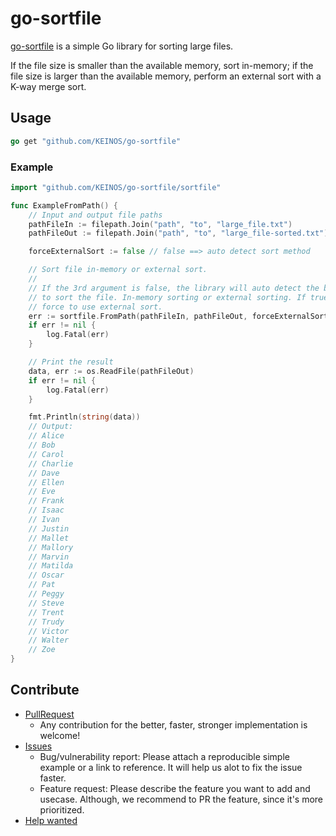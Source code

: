 # go-sortfile

[go-sortfile](https://github.com/KEINOS/go-sortfile) is a simple Go library for sorting large files.

If the file size is smaller than the available memory, sort in-memory; if the file size is larger than the available memory, perform an external sort with a K-way merge sort.

## Usage

```go
go get "github.com/KEINOS/go-sortfile"
```

### Example

```go
import "github.com/KEINOS/go-sortfile/sortfile"

func ExampleFromPath() {
    // Input and output file paths
    pathFileIn := filepath.Join("path", "to", "large_file.txt")
    pathFileOut := filepath.Join("path", "to", "large_file-sorted.txt")

    forceExternalSort := false // false ==> auto detect sort method

    // Sort file in-memory or external sort.
    //
    // If the 3rd argument is false, the library will auto detect the best way
    // to sort the file. In-memory sorting or external sorting. If true it will
    // force to use external sort.
    err := sortfile.FromPath(pathFileIn, pathFileOut, forceExternalSort)
    if err != nil {
        log.Fatal(err)
    }

    // Print the result
    data, err := os.ReadFile(pathFileOut)
    if err != nil {
        log.Fatal(err)
    }

    fmt.Println(string(data))
    // Output:
    // Alice
    // Bob
    // Carol
    // Charlie
    // Dave
    // Ellen
    // Eve
    // Frank
    // Isaac
    // Ivan
    // Justin
    // Mallet
    // Mallory
    // Marvin
    // Matilda
    // Oscar
    // Pat
    // Peggy
    // Steve
    // Trent
    // Trudy
    // Victor
    // Walter
    // Zoe
}
```

## Contribute

- [PullRequest](https://github.com/KEINOS/go-sortfile/pulls)
  - Any contribution for the better, faster, stronger implementation is welcome!
- [Issues](https://github.com/KEINOS/go-sortfile/issues)
  - Bug/vulnerability report: Please attach a reproducible simple example or a link to reference. It will help us alot to fix the issue faster.
  - Feature request: Please describe the feature you want to add and usecase. Although, we recommend to PR the feature, since it's more prioritized.
- [Help wanted](https://github.com/KEINOS/go-sortfile/issues)
